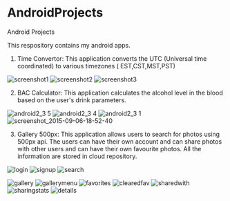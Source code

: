 # AndroidProjects
Android Projects

This respository contains my android apps.

1) Time Convertor: This application converts the UTC (Universal time coordinated) to various timezones ( EST,CST,MST,PST)

![screenshot1](https://cloud.githubusercontent.com/assets/10491786/9706963/6c4636ce-54c6-11e5-9ee1-a1f684b47611.png)      ![screenshot2](https://cloud.githubusercontent.com/assets/10491786/9706965/6fbb7206-54c6-11e5-84b1-cacd3884aebe.png)                   ![screenshot3](https://cloud.githubusercontent.com/assets/10491786/9706966/7669515e-54c6-11e5-81c4-c5976510df7c.png)

2) BAC Calculator: This application calculates the alcohol level in the blood based on the user's drink parameters.

![android2_3 5](https://cloud.githubusercontent.com/assets/10491786/9706998/dfb2fd58-54c7-11e5-8b03-95b252282f84.png)  ![android2_3 4](https://cloud.githubusercontent.com/assets/10491786/9706999/e1cd5dfe-54c7-11e5-8677-d398d2225464.png)  ![android2_3 1](https://cloud.githubusercontent.com/assets/10491786/9707000/e3449814-54c7-11e5-9352-548474aece03.png)
![screenshot_2015-09-06-18-52-40](https://cloud.githubusercontent.com/assets/10491786/9707025/c51260fa-54c8-11e5-8861-b5db785e0b43.png)


3) Gallery 500px: This application allows users to search for photos using 500px api. The users can have their own account and can share photos with other users and can have their own favourite photos. All the information are stored in cloud repository.


![login](https://cloud.githubusercontent.com/assets/10491786/11321956/1898c2fe-90a2-11e5-984b-94afd69a4b43.png) 
![signup](https://cloud.githubusercontent.com/assets/10491786/11321957/1f12bf54-90a2-11e5-8f86-90cfa59fcb5f.png) ![search](https://cloud.githubusercontent.com/assets/10491786/11321958/28f7a30e-90a2-11e5-9fa0-09859928224f.png)




![gallery](https://cloud.githubusercontent.com/assets/10491786/11321961/328c0a68-90a2-11e5-93d9-f7b4abd8752e.png)   ![gallerymenu](https://cloud.githubusercontent.com/assets/10491786/11321962/3b30bfe2-90a2-11e5-98c0-0a3dad709602.png) ![favorites](https://cloud.githubusercontent.com/assets/10491786/11321963/3f66131e-90a2-11e5-9afd-ce8c68187cea.png) ![clearedfav](https://cloud.githubusercontent.com/assets/10491786/11321964/445cc714-90a2-11e5-883f-a8446f7275ea.png) ![sharedwith](https://cloud.githubusercontent.com/assets/10491786/11321965/4be0ae74-90a2-11e5-8b69-c94356338262.png) ![sharingstats](https://cloud.githubusercontent.com/assets/10491786/11321966/4f7da488-90a2-11e5-9abd-59a662d0a24c.png) ![details](https://cloud.githubusercontent.com/assets/10491786/11321967/54094444-90a2-11e5-8a07-4dbd9ba70b91.png)










